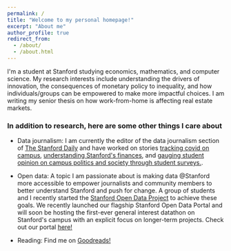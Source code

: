 ```yaml
---
permalink: /
title: "Welcome to my personal homepage!"
excerpt: "About me"
author_profile: true
redirect_from: 
  - /about/
  - /about.html
---
```



I'm a student at Stanford studying economics, mathematics, and computer science. My research interests include understanding the drivers of innovation, the consequences of monetary policy to inequality, and how individuals/groups can be empowered to make more impactful choices. I am writing my senior thesis on how work-from-home is affecting real estate markets. 

### In addition to research, here are some other things I care about

- Data journalism: I am currently the editor of the data journalism section of [The Stanford Daily](https://stanforddaily.com) and have worked on stories [tracking covid on campus](https://stanforddaily.com/2020/10/11/tracking-covid-19-at-stanford/), [understanding Stanford's finances](https://stanforddaily.com/2020/03/05/stanford-as-a-vc/), and [gauging student opinion on campus politics and society through student surveys.](https://stanforddaily.com/2020/06/14/the-class-of-2020-by-the-numbers/). 

- Open data: A topic I am passionate about is making data @Stanford more accessible to empower journalists and community members to better understand Stanford and push for change. A group of students and I recently started the [Stanford Open Data Project](https://stanfordopendata.org/#/) to achieve these goals. We recently launched our flagship Stanford Open Data Portal and will soon be hosting the first-ever general interest datathon on Stanford's campus with an explicit focus on longer-term projects. Check out our portal [here!](https://stanfordopendata.org/#/)

- Reading: Find me on [Goodreads!](https://www.goodreads.com/user/show/22152953-arjun-ramani)